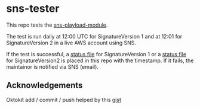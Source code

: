 # sns-tester
This repo tests the [sns-playload-module](https://www.npmjs.com/package/sns-payload-validator).

The test is run daily at 12:00 UTC for SignatureVersion 1 and at 12:01 for SignatureVersion 2 in a live AWS account using SNS.

If the test is successful, a [status file](https://github.com/devinstewart/sns-tester/blob/main/status) for SignatureVersion 1 or a [status file](https://github.com/devinstewart/sns-tester/blob/main/status-sigV2) for SignatureVersion2 is placed in this repo with the timestamp.  If it fails, the maintainor is notified via SNS \(email).

## Acknowledgements
Oktokit add / commit / push helped by this [gist](https://gist.github.com/cver/96b45f85d81a769d834a738b73d42a5c)
